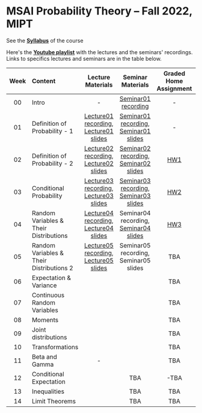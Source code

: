 # MSAI Probability Theory – Fall 2022, MIPT

See the [**Syllabus**](https://github.com/girafe-ai/msai-probability/blob/master/Syllabus.md) of the course

Here's the [**Youtube playlist**](https://youtube.com/playlist?list=PLJR10EXrBaAv7jAktERZzEAJI7RoeCI72) with the lectures and the seminars' recordings. Links to specifics lectures and seminars are in the table below.

| Week   | Content                | Lecture Materials | Seminar Materials | Graded Home Assignment | Deadline |
|:------:|:-----------------------|:-------:|:-------:|:-------------------:|:------------------:|
| 00 | Intro  | - | [Seminar01 recording](https://youtu.be/KUKxB6OznG4) | - |  - |
| 01 | Definition of Probability - 1  | [Lecture01 recording](https://youtu.be/m0ACA-pHHhE), [Lecture01 slides](https://github.com/girafe-ai/msai-probability/blob/22f/Lecture_Slides/Lecture01/Lecture01.pdf) | [Seminar01 recording](https://youtu.be/oX6RQM679_k), [Seminar01 slides](https://github.com/girafe-ai/msai-probability/blob/22f/Seminar_materials/Seminar%201%20(Introduction).pdf) | - |  - |
| 02 | Definition of Probability - 2  | [Lecture02 recording](https://youtu.be/PQtZ9sudaUU), [Lecture02 slides](https://github.com/girafe-ai/msai-probability/blob/22f/Lecture_Slides/Lecture02/Lecture02.pdf) | [Seminar02 recording](https://youtu.be/BO77FMr5Ka0), [Seminar02 slides](https://github.com/girafe-ai/msai-probability/blob/22f/Seminar_materials/Seminar%202%20(Definition%20of%20probability).pdf) | [HW1](https://github.com/girafe-ai/msai-probability/blob/22f/home_assignments/MSAI_Prob22_HW1-fixed.pdf) |  14/11/2022 |
| 03 | Conditional Probability | [Lecture03 recording](https://youtu.be/3xpHTwO81Ys), [Lecture03 slides](https://github.com/girafe-ai/msai-probability/blob/22f/Lecture_Slides/Lecture03/Lecture03.pdf) | [Seminar03 recording](https://youtu.be/aSv_LYyTv8Y), [Seminar03 slides](https://github.com/girafe-ai/msai-probability/blob/22f/Seminar_materials/Seminar%203%20(Conditional%20probability).pdf) | [HW2](https://github.com/girafe-ai/msai-probability/blob/22f/home_assignments/MSAI_Prob22_HW2.pdf) |  23/11/2022 |
| 04 | Random Variables & Their Distributions | [Lecture04 recording](https://youtu.be/0ZU3KfRVkQQ), [Lecture04 slides](https://github.com/girafe-ai/msai-probability/blob/22f/Lecture_Slides/Lecture04/Lecture04.pdf) | Seminar04 recording, [Seminar04 slides](https://github.com/girafe-ai/msai-probability/blob/22f/Seminar_materials/Seminar%204%20(Random%20variables).pdf)  | [HW3](https://github.com/girafe-ai/msai-probability/blob/22f/home_assignments/MSAI_Prob22_HW3.pdf) |  28/11/2022 |
| 05 | Random Variables & Their Distributions 2 | [Lecture05 recording](https://youtu.be/5HxE-V2QN5U), [Lecture05 slides](https://github.com/girafe-ai/msai-probability/blob/22f/Lecture_Slides/Lecture05/Lecture05.pdf) | Seminar05 recording, Seminar05 slides | TBA | TBA |
| 06 | Expectation & Variance |  |  |TBA | TBA |
| 07 | Continuous Random Variables |  |  | TBA | TBA |
| 08 | Moments |  |  | TBA | TBA |
| 09 | Joint distributions |  |  | TBA | TBA |
| 10 | Transformations |  |  | TBA | TBA |
| 11 | Beta and Gamma | - |  | TBA | TBA |
| 12 | Conditional Expectation | | TBA | -TBA | TBA |
| 13 | Inequalities | | TBA | TBA | TBA |
| 14 | Limit Theorems | | TBA | TBA | TBA |
